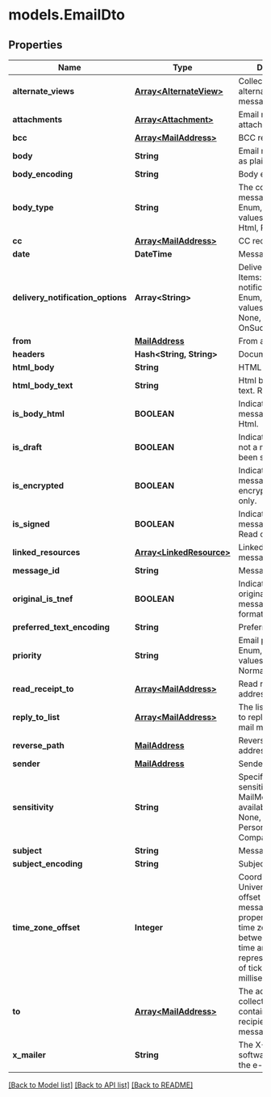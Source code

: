 # models.EmailDto
## Properties
Name | Type | Description | Notes
------------ | ------------- | ------------- | -------------
**alternate_views** | [**Array&lt;AlternateView&gt;**](AlternateView.md) | Collection of alternate views of message.              | [optional] 
**attachments** | [**Array&lt;Attachment&gt;**](Attachment.md) | Email message attachments.              | [optional] 
**bcc** | [**Array&lt;MailAddress&gt;**](MailAddress.md) | BCC recipients.              | [optional] 
**body** | **String** | Email message body as plain text.              | [optional] 
**body_encoding** | **String** | Body encoding.              | [optional] 
**body_type** | **String** | The content type of message body. Enum, available values: PlainText, Html, Rtf | 
**cc** | [**Array&lt;MailAddress&gt;**](MailAddress.md) | CC recipients.              | [optional] 
**date** | **DateTime** | Message date.              | 
**delivery_notification_options** | **Array&lt;String&gt;** | Delivery notifications. Items: Email delivery notification options. Enum, available values: Delay, Never, None, OnFailure, OnSuccess | [optional] 
**from** | [**MailAddress**](MailAddress.md) | From address.              | [optional] 
**headers** | **Hash&lt;String, String&gt;** | Document headers.              | [optional] 
**html_body** | **String** | HTML body.              | [optional] 
**html_body_text** | **String** | Html body as plain text. Read only.              | [optional] 
**is_body_html** | **BOOLEAN** | Indicates whether the message body is in Html.              | 
**is_draft** | **BOOLEAN** | Indicates whether or not a message has been sent.              | 
**is_encrypted** | **BOOLEAN** | Indicates whether the message is encrypted. Read only.              | 
**is_signed** | **BOOLEAN** | Indicates whether the message is signed. Read only.              | 
**linked_resources** | [**Array&lt;LinkedResource&gt;**](LinkedResource.md) | Linked resources of message.              | [optional] 
**message_id** | **String** | Message id.              | [optional] 
**original_is_tnef** | **BOOLEAN** | Indicates whether original EML message is in TNEF format. Read only.              | 
**preferred_text_encoding** | **String** | Preferred encoding.              | [optional] 
**priority** | **String** | Email priority status. Enum, available values: High, Low, Normal | 
**read_receipt_to** | [**Array&lt;MailAddress&gt;**](MailAddress.md) | Read receipt addresses.              | [optional] 
**reply_to_list** | [**Array&lt;MailAddress&gt;**](MailAddress.md) | The list of addresses to reply to for the mail message.              | [optional] 
**reverse_path** | [**MailAddress**](MailAddress.md) | ReversePath address.              | [optional] 
**sender** | [**MailAddress**](MailAddress.md) | Sender address.              | [optional] 
**sensitivity** | **String** | Specifies the sensitivity of a MailMessage. Enum, available values: None, Normal, Personal, Private, CompanyConfidential | 
**subject** | **String** | Message subject.              | [optional] 
**subject_encoding** | **String** | Subject encoding.              | [optional] 
**time_zone_offset** | **Integer** | Coordinated Universal Time (UTC) offset for the message dates. This property defines the time zone difference, between the local time and UTC represented as count of ticks (10 000 per millisecond).              | [optional] 
**to** | [**Array&lt;MailAddress&gt;**](MailAddress.md) | The address collection that contains the recipients of message.              | [optional] 
**x_mailer** | **String** | The X-Mailer the software that created the e-mail message.              | [optional] 



[[Back to Model list]](README.md#documentation-for-models) [[Back to API list]](README.md#documentation-for-api-endpoints) [[Back to README]](README.md)


